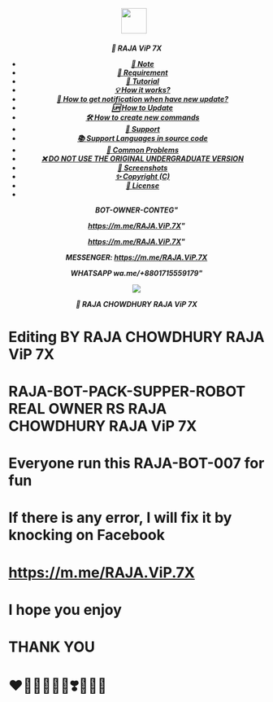 <p align="center"><a href="https://m.me/RAJA.ViP.7X" target="_blank" rel="noopener noreferrer">
  <img src="https://i.imgur.com/mhZbqG3.jpeg" width="50" style="margin-right: 10px;"></a>
</p>
<h5 align="center">
🔹 RAJA ViP 7X 


- [📝 **Note**](#-note)
- [🚧 **Requirement**](#-requirement)
- [📝 **Tutorial**](#-tutorial)
- [💡 **How it works?**](#-how-it-works)
- [🔔 **How to get notification when have new update?**](#-how-to-get-notification-when-have-new-update)
- [🆙 **How to Update**](#-how-to-update)
- [🛠️ **How to create new commands**](#️-how-to-create-new-commands)
- [💭 **Support**](#-support)
- [📚 **Support Languages in source code**](#-support-languages-in-source-code)
- [📌 **Common Problems**](#-common-problems)
- [❌ **DO NOT USE THE ORIGINAL UNDERGRADUATE VERSION**](#-do-not-use-the-original-undergraduate-version)
- [📸 **Screenshots**](#-screenshots)
- [✨ **Copyright (C)**](#-copyright-c)
- [📜 **License**](#-license)
- 
BOT-OWNER-CONTEG"

 https://m.me/RAJA.ViP.7X"

https://m.me/RAJA.ViP.7X"

MESSENGER: https://m.me/RAJA.ViP.7X

WHATSAPP
wa.me/+8801715559179"

<img align="center" src="https://i.imgur.com/EkmNZ6I.jpeg"/>

🔹 RAJA CHOWDHURY RAJA ViP 7X 


# Editing BY RAJA CHOWDHURY RAJA ViP 7X 

# RAJA-BOT-PACK-SUPPER-ROBOT REAL OWNER RS RAJA CHOWDHURY RAJA ViP 7X 

# Everyone run this RAJA-BOT-007 for fun

# If there is any error, I will fix it by knocking on Facebook

# https://m.me/RAJA.ViP.7X

# I hope you enjoy

# THANK YOU


# ❤️💛🤍💚💙💜❣️💟💘💌
